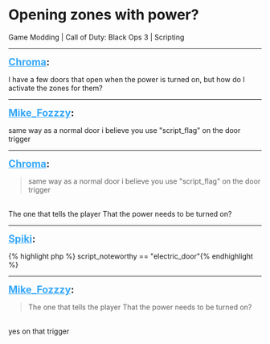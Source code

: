 # Opening zones with power?
Game Modding | Call of Duty: Black Ops 3 | Scripting

---
<strong style="font-size: 1.4em;"><span style="text-decoration: underline;text-decoration-color: #34a7f9;"><span style="color:#34a7f9;">Chroma</span></span>:</strong>

<p>I have a few doors that open when the power is turned on, but how do I activate the zones for them?</p>

---
<strong style="font-size: 1.4em;"><span style="text-decoration: underline;text-decoration-color: #34a7f9;"><span style="color:#34a7f9;">Mike_Fozzzy</span></span>:</strong>

<p>same way as a normal door i believe you use &quot;script_flag&quot; on the door trigger</p>

---
<strong style="font-size: 1.4em;"><span style="text-decoration: underline;text-decoration-color: #34a7f9;"><span style="color:#34a7f9;">Chroma</span></span>:</strong>

<p><blockquote>same way as a normal door i believe you use &quot;script_flag&quot; on the door trigger<br /></blockquote><br />The one that tells the player That the power needs to be turned on?</p>

---
<strong style="font-size: 1.4em;"><span style="text-decoration: underline;text-decoration-color: #34a7f9;"><span style="color:#34a7f9;">Spiki</span></span>:</strong>

<p>{% highlight php %}
script_noteworthy == "electric_door"{% endhighlight %}
</p>

---
<strong style="font-size: 1.4em;"><span style="text-decoration: underline;text-decoration-color: #34a7f9;"><span style="color:#34a7f9;">Mike_Fozzzy</span></span>:</strong>

<p><blockquote>The one that tells the player That the power needs to be turned on?<br /></blockquote><br />yes on that trigger</p>

